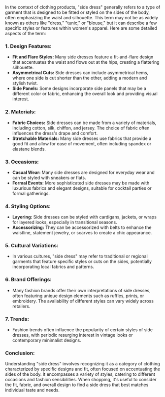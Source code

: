 In the context of clothing products, "side dress" generally refers to a type of garment that is designed to be fitted or styled on the sides of the body, often emphasizing the waist and silhouette. This term may not be as widely known as others like "dress," "tunic," or "blouse," but it can describe a few specific styles or features within women's apparel. Here are some detailed aspects of the term:

### 1. **Design Features:**
   - **Fit and Flare Styles:** Many side dresses feature a fit-and-flare design that accentuates the waist and flows out at the hips, creating a flattering silhouette.
   - **Asymmetrical Cuts:** Side dresses can include asymmetrical hems, where one side is cut shorter than the other, adding a modern and stylish twist.
   - **Side Panels:** Some designs incorporate side panels that may be a different color or fabric, enhancing the overall look and providing visual interest.

### 2. **Materials:**
   - **Fabric Choices:** Side dresses can be made from a variety of materials, including cotton, silk, chiffon, and jersey. The choice of fabric often influences the dress's drape and comfort.
   - **Stretchable Materials:** Many side dresses use fabrics that provide a good fit and allow for ease of movement, often including spandex or elastane blends.

### 3. **Occasions:**
   - **Casual Wear:** Many side dresses are designed for everyday wear and can be styled with sneakers or flats.
   - **Formal Events:** More sophisticated side dresses may be made with luxurious fabrics and elegant designs, suitable for cocktail parties or formal gatherings.

### 4. **Styling Options:**
   - **Layering:** Side dresses can be styled with cardigans, jackets, or wraps for layered looks, especially in transitional seasons.
   - **Accessorizing:** They can be accessorized with belts to enhance the waistline, statement jewelry, or scarves to create a chic appearance.

### 5. **Cultural Variations:**
   - In various cultures, "side dress" may refer to traditional or regional garments that feature specific styles or cuts on the sides, potentially incorporating local fabrics and patterns.

### 6. **Brand Offerings:**
   - Many fashion brands offer their own interpretations of side dresses, often featuring unique design elements such as ruffles, prints, or embroidery. The availability of different styles can vary widely across retailers.

### 7. **Trends:**
   - Fashion trends often influence the popularity of certain styles of side dresses, with periodic resurging interest in vintage looks or contemporary minimalist designs.

### Conclusion:
Understanding "side dress" involves recognizing it as a category of clothing characterized by specific designs and fit, often focused on accentuating the sides of the body. It encompasses a variety of styles, catering to different occasions and fashion sensibilities. When shopping, it's useful to consider the fit, fabric, and overall design to find a side dress that best matches individual taste and needs.